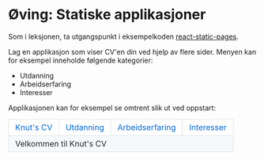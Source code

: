 # Øving: Statiske applikasjoner

Som i leksjonen, ta utgangspunkt i eksempelkoden [react-static-pages](https://gitlab.com/ntnu-idri1005/react-static-pages).

Lag en applikasjon som viser CV'en din ved hjelp av flere sider. Menyen kan for eksempel inneholde følgende kategorier:

* Utdanning
* Arbeidserfaring
* Interesser

Applikasjonen kan for eksempel se omtrent slik ut ved oppstart:

<table style="box-sizing: border-box; border-spacing: 0px; border-collapse: collapse; margin-top: 0px; margin-bottom: 0px !important; display: block; width: 888px; overflow: auto; color: #24292e; font-family: -apple-system, system-ui, 'Segoe UI', Helvetica, Arial, sans-serif, 'Apple Color Emoji', 'Segoe UI Emoji', 'Segoe UI Symbol'; font-size: 16px; font-style: normal; font-variant-ligatures: normal; font-variant-caps: normal; font-weight: 400; letter-spacing: normal; orphans: 2; text-align: start; text-indent: 0px; text-transform: none; white-space: normal; widows: 2; word-spacing: 0px; -webkit-text-stroke-width: 0px; text-decoration-style: initial; text-decoration-color: initial;"> 
  <tbody style="box-sizing: border-box;"> 
   <tr style="box-sizing: border-box; background-color: #ffffff; border-top: 1px solid #c6cbd1;"> 
    <td style="box-sizing: border-box; padding: 6px 13px; border: 1px solid #dfe2e5;"><a onclick="this.href='';" href="" style="box-sizing: border-box; background-color: transparent; color: #0366d6; text-decoration: none;">Knut's CV</a></td> 
    <td style="box-sizing: border-box; padding: 6px 13px; border: 1px solid #dfe2e5;"><a onclick="this.href='';" href="" style="box-sizing: border-box; background-color: transparent; color: #0366d6; text-decoration: none;">Utdanning</a></td> 
    <td style="box-sizing: border-box; padding: 6px 13px; border: 1px solid #dfe2e5;"><a onclick="this.href='';" href="" style="box-sizing: border-box; background-color: transparent; color: #0366d6; text-decoration: none;">Arbeidserfaring</a></td> 
    <td style="box-sizing: border-box; padding: 6px 13px; border: 1px solid #dfe2e5;"><a onclick="this.href='';" href="" style="box-sizing: border-box; background-color: transparent; color: #0366d6; text-decoration: none;">Interesser</a></td> 
   </tr> 
   <tr style="box-sizing: border-box; background-color: #f6f8fa; border-top: 1px solid #c6cbd1;"> 
    <td colspan="4" style="box-sizing: border-box; padding: 6px 13px; border: 1px solid #dfe2e5;">Velkommen til Knut's CV</td> 
   </tr> 
  </tbody> 
 </table>

